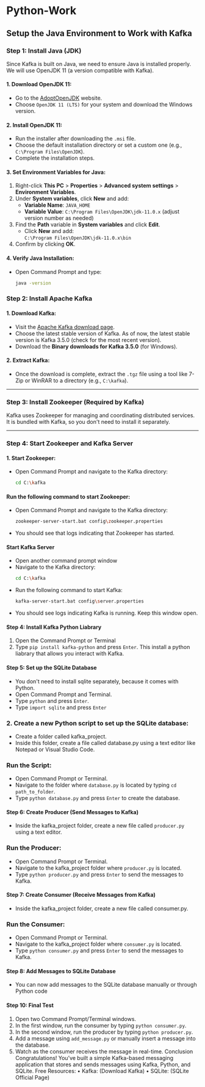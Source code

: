 # Python-Work

## Setup the Java Environment to Work with Kafka

### Step 1: Install Java (JDK)
Since Kafka is built on Java, we need to ensure Java is installed properly. We will use OpenJDK 11 (a version compatible with Kafka).

#### 1. Download OpenJDK 11:
- Go to the [AdoptOpenJDK](https://adoptopenjdk.net/) website.
- Choose `OpenJDK 11 (LTS)` for your system and download the Windows version.

#### 2. Install OpenJDK 11:
- Run the installer after downloading the `.msi` file.
- Choose the default installation directory or set a custom one (e.g., `C:\Program Files\OpenJDK`).
- Complete the installation steps.

#### 3. Set Environment Variables for Java:
1. Right-click **This PC** > **Properties** > **Advanced system settings** > **Environment Variables**.
2. Under **System variables**, click **New** and add:
   - **Variable Name**: `JAVA_HOME`
   - **Variable Value**: `C:\Program Files\OpenJDK\jdk-11.0.x` (adjust version number as needed)
3. Find the **Path** variable in **System variables** and click **Edit**.
   - Click **New** and add:  
     `C:\Program Files\OpenJDK\jdk-11.0.x\bin`
4. Confirm by clicking **OK**.

#### 4. Verify Java Installation:
- Open Command Prompt and type:
  ```bash
  java -version

### Step 2: Install Apache Kafka

#### 1. Download Kafka:
- Visit the [Apache Kafka download page](https://kafka.apache.org/downloads).
- Choose the latest stable version of Kafka. As of now, the latest stable version is Kafka 3.5.0 (check for the most recent version).
- Download the **Binary downloads for Kafka 3.5.0** (for Windows).

#### 2. Extract Kafka:
- Once the download is complete, extract the `.tgz` file using a tool like 7-Zip or WinRAR to a directory (e.g., `C:\kafka`).

---

### Step 3: Install Zookeeper (Required by Kafka)
Kafka uses Zookeeper for managing and coordinating distributed services. It is bundled with Kafka, so you don't need to install it separately.

---

### Step 4: Start Zookeeper and Kafka Server

#### 1. Start Zookeeper:
- Open Command Prompt and navigate to the Kafka directory:
  ```bash
  cd C:\kafka
#### Run the following command to start Zookeeper:
- Open Command Prompt and navigate to the Kafka directory:
  ```bash
  zookeeper-server-start.bat config\zookeeper.properties
- You should see that logs indicating that Zookeeper has started.
#### Start Kafka Server
- Open another command prompt window
- Navigate to the Kafka directory:
  ```bash
  cd C:\kafka
- Run the following command to start Kafka:
  ```bash
  kafka-server-start.bat config\server.properties
- You should see logs indicating Kafka is running. Keep this window open.

#### Step 4: Install Kafka Python Liabrary
1. Open the Command Prompt or Terminal
2. Type `pip install kafka-python` and press `Enter`. This install a python liabrary that allows you interact with Kafka.

#### Step 5: Set up the SQLite Database
- You don't need to install sqlite separately, because it comes with Python.
- Open Command Prompt and Terminal.
- Type `python` and press `Enter`.
- Type ```import sqlite``` and press `Enter`
### 2. Create a new Python script to set up the SQLite database:
- Create a folder called kafka_project.
- Inside this folder, create a file called database.py using a text editor
like Notepad or Visual Studio Code.

### Run the Script:
- Open Command Prompt or Terminal.
- Navigate to the folder where `database.py` is located by typing ```cd
path_to_folder```.
- Type `python database.py` and press `Enter` to create the database.

#### Step 6: Create Producer (Send Messages to Kafka)
- Inside the kafka_project folder, create a new file called `producer.py`
using a text editor.

### Run the Producer:
- Open Command Prompt or Terminal.
- Navigate to the kafka_project folder where `producer.py` is
located.
- Type `python producer.py` and press `Enter` to send the messages to
Kafka.

#### Step 7: Create Consumer (Receive Messages from Kafka)
- Inside the kafka_project folder, create a new file called consumer.py.

### Run the Consumer:
- Open Command Prompt or Terminal.
- Navigate to the kafka_project folder where `consumer.py` is
located.
- Type `python consumer.py` and press `Enter` to send the messages to
Kafka.

#### Step 8: Add Messages to SQLite Database
- You can now add messages to the SQLite database manually or through Python
code

#### Step 10: Final Test
1. Open two Command Prompt/Terminal windows.
2. In the first window, run the consumer by typing `python consumer.py`.
3. In the second window, run the producer by typing `python producer.py`.
4. Add a message using `add_message.py` or manually insert a message into the
database.
5. Watch as the consumer receives the message in real-time.
Conclusion
Congratulations! You’ve built a simple Kafka-based messaging application that stores
and sends messages using Kafka, Python, and SQLite.
Free Resources:
• Kafka: (Download Kafka)
• SQLite: (SQLite Official Page)

  

  


